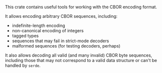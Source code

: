 This crate contains useful tools for working with the CBOR encoding format.

It allows encoding arbitrary CBOR sequences, including:
- indefinite-length encoding
- non-canonical encoding of integers
- tagged types
- sequences that may fail in strict-mode decoders
- malformed sequences (for testing decoders, perhaps)

It also allows decoding all valid (and many invalid) CBOR byte sequences,
including those that may not correspond to a valid data structure or can't
be handled by `serde`.
